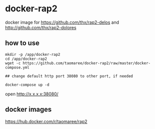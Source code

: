 # docker-rap2
docker image for https://github.com/thx/rap2-delos and http://github.com/thx/rap2-dolores


## how to use
```
mkdir -p /app/docker-rap2
cd /app/docker-rap2
wget -c https://github.com/taomaree/docker-rap2/raw/master/docker-compose.yml

## change default http port 38080 to other port, if needed

docker-compose up -d
```

open http://x.x.x.x:38080/


## docker images
https://hub.docker.com/r/taomaree/rap2
